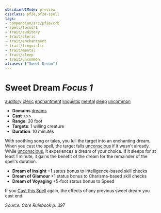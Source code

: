 ```yaml
---
obsidianUIMode: preview
cssclass: pf2e,pf2e-spell
tags:
- compendium/src/pf2e/crb
- spell/focus/1
- trait/auditory
- trait/cleric
- trait/enchantment
- trait/linguistic
- trait/mental
- trait/sleep
- trait/uncommon
aliases: ["Sweet Dream"]
---
```

# Sweet Dream *Focus 1*   
[auditory](rules/traits/auditory.md "Auditory Effect Trait")  [cleric](rules/traits/cleric.md "Cleric Class Trait")  [enchantment](rules/traits/enchantment.md "Enchantment School Trait")  [linguistic](rules/traits/linguistic.md "Linguistic Effect Trait")  [mental](rules/traits/mental.md "Mental Effect Trait")  [sleep](rules/traits/sleep.md "Sleep Effect Trait")  [uncommon](rules/traits/uncommon.md "Uncommon Rarity Trait")  

- **Domains** [dreams](compendium/setting/domains.md#Dreams)
- **Cast** [>>>](rules/core-rulebook/chapter-9-playing-the-game.md#Actions "Three-Action") 
- **Range**: 30 foot
- **Targets**: 1 willing creature
- **Duration**: 10 minutes

With soothing song or tales, you lull the target into an enchanting dream. When you cast the spell, the target falls [unconscious](rules/conditions.md#Unconscious) if it wasn't already. While [unconscious](rules/conditions.md#Unconscious), it experiences a dream of your choice. If it sleeps for at least 1 minute, it gains the benefit of the dream for the remainder of the spell's duration.

- **Dream of Insight** +1 status bonus to Intelligence-based skill checks
- **Dream of Glamour** +1 status bonus to Charisma-based skill checks
- **Dream of Voyaging** +5-foot status bonus to Speed

If you [Cast this Spell](rules/actions/cast-a-spell.md) again, the effects of any previous sweet dream you cast end.

*Source: Core Rulebook p. 397*
